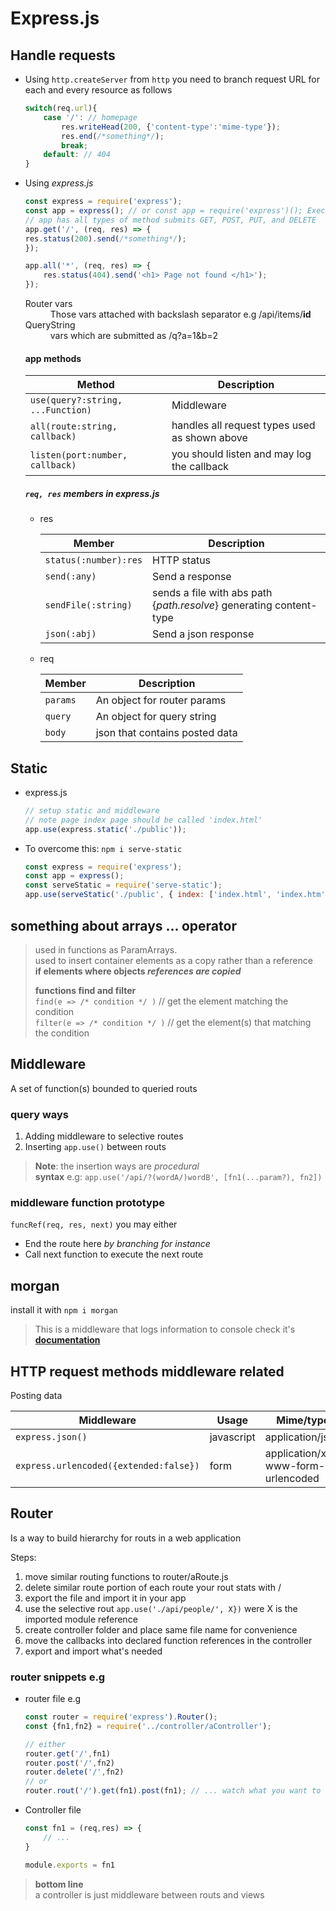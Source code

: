 # Express.js

## Handle requests

* Using `http.createServer` from `http` you need to branch request URL
  for each and every resource as follows

    ``` javascript
    switch(req.url){
        case '/': // homepage
            res.writeHead(200, {'content-type':'mime-type'});
            res.end(/*something*/);
            break;
        default: // 404
    }
    ```

* Using *express.js*

    ``` javascript
    const express = require('express');
    const app = express(); // or const app = require('express')(); Executing return type
    // app has all types of method submits GET, POST, PUT, and DELETE
    app.get('/', (req, res) => {
    res.status(200).send(/*something*/);
    });

    app.all('*', (req, res) => {
        res.status(404).send('<h1> Page not found </h1>');
    });
    ```

    <dl>
        <dt> Router vars </dt>
        <dd> Those vars attached with backslash separator e.g /api/items/<b>id</b></dd>
        <dt> QueryString </dt>
        <dd> vars which are submitted as /q?a=1&b=2</dd>
    </dl>

    #### app methods

    Method | Description
    --- | ---
    `use(query?:string, ...Function)` | Middleware
    `all(route:string, callback)` | handles all request types used as shown above
    `listen(port:number, callback)` | you should listen and may log the callback

    ##### `req, res` members in **express.js**

    * res

        Member | Description
        --- | ---
        `status(:number):res` | HTTP status
        `send(:any)` | Send a response
        `sendFile(:string)` | sends a file with abs path {*path.resolve*} generating content-type
        `json(:abj)` | Send a json response
    
    * req

        Member | Description
        --- | ---
        `params` | An object for router params
        `query` | An object for query string
        `body` | json that contains posted data

## Static

* express.js

    ``` javascript
    // setup static and middleware
    // note page index page should be called 'index.html'
    app.use(express.static('./public'));
    ```

* To overcome this: `npm i serve-static`

    ``` javascript
    const express = require('express');
    const app = express();
    const serveStatic = require('serve-static');
    app.use(serveStatic('./public', { index: ['index.html', 'index.htm'] }));
    ```

## something about arrays **...** operator

> used in functions as ParamArrays.  
> used to insert container elements as a copy rather than a reference  
> **if elements where objects *references are copied***  
>  
> **functions find and filter**  
> `find(e => /* condition */ )` // get the element matching the condition  
> `filter(e => /* condition */ )` // get the element(s) that matching the condition

## Middleware

A set of function(s) bounded to queried routs 

### query ways

1. Adding middleware to selective routes 
1. Inserting `app.use()` between routs

> **Note**: the insertion ways are *procedural*  
> **syntax** e.g: `app.use('/api/?(wordA/)wordB', [fn1(...param?), fn2])`

### middleware function prototype

`funcRef(req, res, next)` you may either

* End the route here *by branching for instance* 
* Call next function to execute the next route

## morgan 

install it with `npm i morgan`

> This is a middleware that logs information to console check it's **[documentation](https://www.npmjs.com/package/morgan)**

## HTTP request methods middleware related

Posting data

Middleware | Usage | Mime/type
--- | --- | ---
`express.json()` | javascript | application/json
`express.urlencoded({extended:false})` | form | application/x-www-form-urlencoded

## Router 

Is a way to build hierarchy for routs in a web application  

Steps:

1. move similar routing functions to router/aRoute.js 
1. delete similar route portion of each route your rout stats with /
1. export the file and import it in your app 
1. use the selective rout `app.use('./api/people/', X})` were X is the imported module reference 
1. create controller folder and place same file name for convenience 
1. move the callbacks into declared function references in the controller 
1. export and import what's needed 

### router snippets e.g 

* router file e.g

    ``` javascript
    const router = require('express').Router();
    const {fn1,fn2} = require('../controller/aController');

    // either 
    router.get('/',fn1)
    router.post('/',fn2)
    router.delete('/',fn2)
    // or
    router.rout('/').get(fn1).post(fn1); // ... watch what you want to do 
    ```
* Controller file 

    ``` js
    const fn1 = (req,res) => {
        // ...
    }

    module.exports = fn1
    ```

> **bottom line**  
> a controller is just middleware between routs and views 
